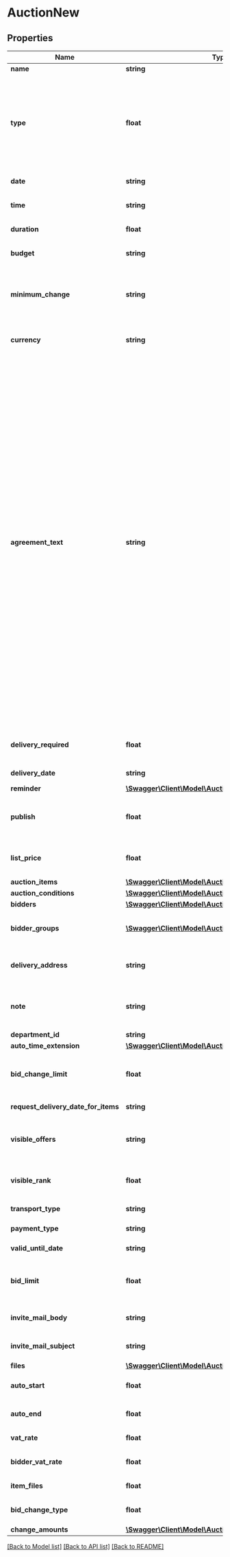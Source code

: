 # AuctionNew

## Properties
Name | Type | Description | Notes
------------ | ------------- | ------------- | -------------
**name** | **string** | Name of the auction. | 
**type** | **float** | Defines the auction type. Examples&lt;br&gt;1:Reverse Classic Auction&lt;br&gt;3:Reverse British Auction&lt;br&gt;4:Reverse Sealed Auction&lt;br&gt;5:Reverse Sealed Enveloped Auction&lt;br&gt;8:Forward Auction | 
**date** | **string** | Date of the auction of YYYY-MM-DD format. | 
**time** | **string** | Time of the day when auction will be ready to start, HH:mm format. | 
**duration** | **float** | Duration of the auction. Max: 7 days. | 
**budget** | **string** | Budget of the auction. Only used for internal reporting tools. | [optional] 
**minimum_change** | **string** | Minimum amount of change for the next bid.&lt;br&gt;Depending on the auction type it can be reverse or forward change. | [optional] 
**currency** | **string** | Currency type of the Auction. Bidders will give their bids on this currency. | 
**agreement_text** | **string** | Agreement Text that bidders have to accept before participating in the auction. | [default to '<p>Katılımcısı olacağımız E-ihaleye ait ihale dosyasında bulunan t&uuml;m &ccedil;izim ve d&ouml;k&uuml;manları eksiksiz olarak temin ettiğimizi, incelediğimizi ve bu ihale şartları ile ihaleye katılım davetinizi kabul ederek teklif vereceğimizi, e-ihaleye teklif verenin şirketimizin imza yetkilisi olduğunu, e-ihalenin tarafımızca kazanılması halinde 7 g&uuml;n i&ccedil;inde s&ouml;zleşmeyi imzalayacağımızı, s&ouml;zleşmenin 7 g&uuml;n i&ccedil;inde imzalanmaması halinde ikinci en iyi teklif verene ihalenin verilebileceğini kabul, beyan ve taahh&uuml;t ederiz. Gerekli durumlarda ihale s&uuml;resi işveren tarafından uzatılabilmektedir.</p>']
**delivery_required** | **float** | Define if delivery is required for the auction.&lt;br&gt;1:Required&lt;br&gt;2:Not Required | 
**delivery_date** | **string** | Delivery date in terms of YYYY-MM-DD format. | [optional] 
**reminder** | [**\Swagger\Client\Model\AuctionNewReminder**](AuctionNewReminder.md) |  | [optional] 
**publish** | **float** | Draft the auction or publish it. Published auctions will be visible by the bidders.&lt;br&gt;1:Publish&lt;br&gt;2:Draft | 
**list_price** | **float** | Indicate if you are attaching list prices to products.&lt;br&gt;1:Not Included&lt;br&gt;2:Included | [optional] 
**auction_items** | [**\Swagger\Client\Model\AuctionNewAuctionItems[]**](AuctionNewAuctionItems.md) |  | 
**auction_conditions** | [**\Swagger\Client\Model\AuctionNewAuctionConditions[]**](AuctionNewAuctionConditions.md) |  | [optional] 
**bidders** | [**\Swagger\Client\Model\AuctionNewBidders[]**](AuctionNewBidders.md) |  | [optional] 
**bidder_groups** | [**\Swagger\Client\Model\AuctionNewBidderGroups[]**](AuctionNewBidderGroups.md) | If you attach a bidder group to an auction. All members of this group can bid in this auction. | [optional] 
**delivery_address** | **string** | Provide a delivery address to your auction.&lt;br&gt;Required only if deliveryRequired is true! | [optional] 
**note** | **string** | Attach a note for your bidders to see.&lt;br&gt;Example: Please place your bids with VAT included prices. | [optional] 
**department_id** | **string** | Department or Project ID. | 
**auto_time_extension** | [**\Swagger\Client\Model\AuctionNewAutoTimeExtension**](AuctionNewAutoTimeExtension.md) |  | [optional] 
**bid_change_limit** | **float** | Limit bidders to increase to decrease their bids depending on the Auction type.&lt;br&gt;1:No Limit&lt;br&gt;2:Apply Limit | [optional] 
**request_delivery_date_for_items** | **string** |  | [optional] [default to '1']
**visible_offers** | **string** | Number of lowest/highest number of offers to bidders.&lt;br&gt;Only available in Classic Auction types. | [optional] [default to '1']
**visible_rank** | **float** | Allow bidders to see their rank in total amount.&lt;br&gt;Only available in British Auction types. | [optional] 
**transport_type** | **string** | Transport type of the items used in Auction. | [optional] 
**payment_type** | **string** | Payment type of the items used in Auction. | [optional] 
**valid_until_date** | **string** | Valid until date of the items used in Auction. | [optional] 
**bid_limit** | **float** | Maximum/Minimum bid limit. Depending on the auction type it can be reverse or forward change. | [optional] 
**invite_mail_body** | **string** | The content of the outgoing mail when the auction is published. | [optional] 
**invite_mail_subject** | **string** | The subject of the outgoing mail when the auction is published. | 
**files** | [**\Swagger\Client\Model\AuctionNewFiles[]**](AuctionNewFiles.md) | Attach files in the auction. | [optional] 
**auto_start** | **float** | Activate if you want the auction to start automatically. | [optional] 
**auto_end** | **float** | Activate if you want the auction to end automatically. | [optional] 
**vat_rate** | **float** | Activate if you want item-based vat rate. | [optional] 
**bidder_vat_rate** | **float** | Activate if you want bidders to provide item-based vat rates. | [optional] 
**item_files** | **float** | Indicate if you are attaching files to items. | [optional] 
**bid_change_type** | **float** | 1: Write bid amount.&lt;br&gt;2: Change amount button. | 
**change_amounts** | [**\Swagger\Client\Model\AuctionNewChangeAmounts[]**](AuctionNewChangeAmounts.md) |  | [optional] 

[[Back to Model list]](../README.md#documentation-for-models) [[Back to API list]](../README.md#documentation-for-api-endpoints) [[Back to README]](../README.md)


